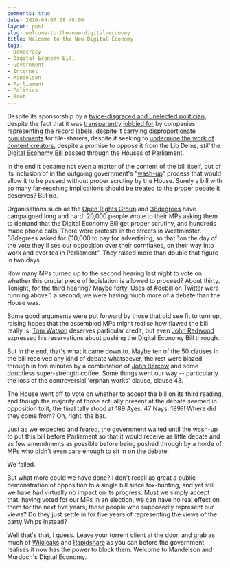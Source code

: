 ```yaml
---
comments: true
date: 2010-04-07 08:48:06
layout: post
slug: welcome-to-the-new-digital-economy
title: Welcome to the New Digital Economy
tags:
- Democracy
- Digital Economy Bill
- Government
- Internet
- Mandelson
- Parliament
- Politics
- Rant
---
```


Despite its sponsorship by a [twice-disgraced and unelected politician](http://en.wikipedia.org/wiki/Peter_Mandelson), despite the fact that it was [transparently](http://technology.timesonline.co.uk/tol/news/tech_and_web/the_web/article6797844.ece) [lobbied for](http://www.dailymail.co.uk/news/article-1206901/Mandelson-launches-crackdown-file-sharing--just-days-meeting-record-producer.html) by companies representing the record labels, despite it carrying [disproportionate](http://www.boingboing.net/2009/11/20/britains-new-interne.html) [punishments](http://www.guardian.co.uk/media/2010/mar/22/digital-economy-bill) for file-sharers, despite it seeking to [undermine the work of content creators](http://www.stop43.org.uk/), despite a promise to oppose it from the Lib Dems, _still_ the [Digital Economy Bill](http://en.wikipedia.org/wiki/Digital_Economy_Bill) passed through the Houses of Parliament.

In the end it became not even a matter of the content of the bill itself, but of its inclusion of in the outgoing government's "[wash-up](http://en.wikipedia.org/wiki/Dissolution_of_the_Parliament_of_the_United_Kingdom)" process that would allow it to be passed without proper scrutiny by the House.  Surely a bill with so many far-reaching implications should be treated to the proper debate it deserves?  But no.

Organisations such as the [Open Rights Group](http://www.openrightsgroup.org) and [38degrees](http://www.38degrees.org.uk/) have campaigned long and hard.  20,000 people wrote to their MPs asking them to demand that the Digital Economy Bill get proper scrutiny, and hundreds made phone calls.  There were protests in the streets in Westminster.  38degrees asked for £10,000 to pay for advertising, so that "on the day of the vote they'll see our opposition over their cornflakes, on their way into work and over tea in Parliament".  They raised more than double that figure in two days.

How many MPs turned up to the second hearing last night to vote on whether this crucial piece of legislation is allowed to proceed?  About thirty.  Tonight, for the third hearing?  Maybe forty.  Uses of #debill on Twitter were running above 1 a second; we were having much more of a debate than the House was.

Some good arguments were put forward by those that did see fit to turn up, raising hopes that the assembled MPs might realise how flawed the bill really is.  [Tom Watson](http://en.wikipedia.org/wiki/Tom_Watson_(politician)) deserves particular credit, but even [John Redwood](http://en.wikipedia.org/wiki/John_Redwood) expressed his reservations about pushing the Digital Economy Bill through.

But in the end, that's what it came down to.  Maybe ten of the 50 clauses in the bill received any kind of debate whatsoever, the rest were blazed through in five minutes by a combination of [John Bercow](http://en.wikipedia.org/wiki/John_Bercow) and some doubtless super-strength coffee.  Some things went our way -- particularly the loss of the controversial 'orphan works' clause, clause 43.

The House went off to vote on whether to accept the bill on its third reading, and though the majority of those actually present at the debate seemed in opposition to it, the final tally stood at 189 Ayes, 47 Nays.  189?!  Where did they come from?  Oh, right, the bar.

Just as we expected and feared, the government waited until the wash-up to put this bill before Parliament so that it would receive as little debate and as few amendments as possible before being pushed through by a horde of MPs who didn't even care enough to sit in on the debate.

We failed.

But what more could we have done?  I don't recall as great a public demonstration of opposition to a single bill since fox-hunting, and yet still we have had virtually no impact on its progress.  Must we simply accept that, having voted for our MPs in an election, we can have no real effect on them for the next five years; these people who supposedly represent our views?  Do they just settle in for five years of representing the views of the party Whips instead?

Well that's that, I guess.  Leave your torrent client at the door, and grab as much of [Wikileaks](http://wikileaks.org/) and [Rapidshare](http://rapidshare.com/) as you can before the government realises it now has the power to block them.  Welcome to Mandelson and Murdoch's Digital Economy.
